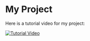 # My Project

Here is a tutorial video for my project:

[![Tutorial Video]()](https://www.youtube.com/watch?v=Fho8p-8soPg)
